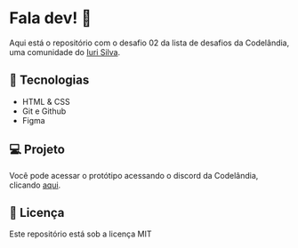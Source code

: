 # Fala dev! :wave:

Aqui está o repositório com o desafio 02 da lista de desafios da Codelândia, uma comunidade do [Iuri Silva](https://iuricode.com/).

## :rocket: Tecnologias 

- HTML & CSS
- Git e Github
- Figma

## :computer: Projeto 

Você pode acessar o protótipo acessando o discord da Codelândia, clicando [aqui](https://discord.com/invite/QevDJqCzaY).

## :memo: Licença

Este repositório está sob a licença MIT